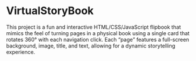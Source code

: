 # VirtualStoryBook
This project is a fun and interactive HTML/CSS/JavaScript flipbook that mimics the feel of turning pages in a physical book using a single card that rotates 360° with each navigation click. Each “page” features a full-screen background, image, title, and text, allowing for a dynamic storytelling experience.
